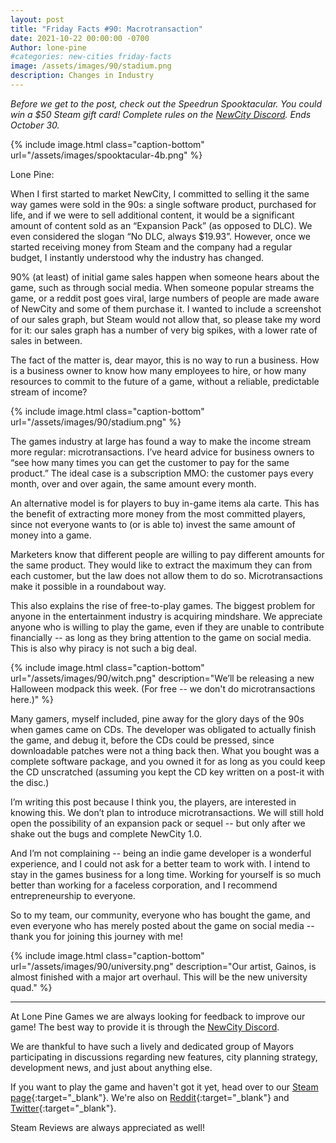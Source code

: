 ```yaml
---
layout: post
title: "Friday Facts #90: Macrotransaction"
date: 2021-10-22 00:00:00 -0700
Author: lone-pine
#categories: new-cities friday-facts
image: /assets/images/90/stadium.png
description: Changes in Industry
---
```


*Before we get to the post, check out the Speedrun Spooktacular. You could win a $50 Steam gift card! Complete rules on the [NewCity Discord]. Ends October 30.*

{% include image.html class="caption-bottom" url="/assets/images/spooktacular-4b.png" %}

Lone Pine:

When I first started to market NewCity, I committed to selling it the same way games were sold in the 90s: a single software product, purchased for life, and if we were to sell additional content, it would be a significant amount of content sold as an “Expansion Pack” (as opposed to DLC). We even considered the slogan “No DLC, always $19.93”. However, once we started receiving money from Steam and the company had a regular budget, I instantly understood why the industry has changed.

90% (at least) of initial game sales happen when someone hears about the game, such as through social media. When someone popular streams the game, or a reddit post goes viral, large numbers of people are made aware of NewCity and some of them purchase it. I wanted to include a screenshot of our sales graph, but Steam would not allow that, so please take my word for it: our sales graph has a number of very big spikes, with a lower rate of sales in between.

The fact of the matter is, dear mayor, this is no way to run a business. How is a business owner to know how many employees to hire, or how many resources to commit to the future of a game, without a reliable, predictable stream of income?

{% include image.html class="caption-bottom" url="/assets/images/90/stadium.png" %}

The games industry at large has found a way to make the income stream more regular: microtransactions. I’ve heard advice for business owners to “see how many times you can get the customer to pay for the same product.” The ideal case is a subscription MMO: the customer pays every month, over and over again, the same amount every month.

An alternative model is for players to buy in-game items ala carte. This has the benefit of extracting more money from the most committed players, since not everyone wants to (or is able to) invest the same amount of money into a game.

Marketers know that different people are willing to pay different amounts for the same product. They would like to extract the maximum they can from each customer, but the law does not allow them to do so. Microtransactions make it possible in a roundabout way.

This also explains the rise of free-to-play games. The biggest problem for anyone in the entertainment industry is acquiring mindshare. We appreciate anyone who is willing to play the game, even if they are unable to contribute financially -- as long as they bring attention to the game on social media. This is also why piracy is not such a big deal.

{% include image.html class="caption-bottom" url="/assets/images/90/witch.png" description="We’ll be releasing a new Halloween modpack this week. (For free -- we don't do microtransactions here.)" %}

Many gamers, myself included, pine away for the glory days of the 90s when games came on CDs. The developer was obligated to actually finish the game, and debug it, before the CDs could be pressed, since downloadable patches were not a thing back then. What you bought was a complete software package, and you owned it for as long as you could keep the CD unscratched (assuming you kept the CD key written on a post-it with the disc.)

I’m writing this post because I think you, the players, are interested in knowing this. We don’t plan to introduce microtransactions. We will still hold open the possibility of an expansion pack or sequel -- but only after we shake out the bugs and complete NewCity 1.0.

And I’m not complaining -- being an indie game developer is a wonderful experience, and I could not ask for a better team to work with. I intend to stay in the games business for a long time. Working for yourself is so much better than working for a faceless corporation, and I recommend entrepreneurship to everyone.

So to my team, our community, everyone who has bought the game, and even everyone who has merely posted about the game on social media -- thank you for joining this journey with me!

{% include image.html class="caption-bottom" url="/assets/images/90/university.png" description="Our artist, Gainos, is almost finished with a major art overhaul. This will be the new university quad." %} 

---

At Lone Pine Games we are always looking for feedback to improve our game! The best way to provide it is through the [NewCity Discord].

We are thankful to have such a lively and dedicated group of Mayors participating in discussions regarding new features, city planning strategy, development news, and just about anything else.

If you want to play the game and haven't got it yet, head over to our [Steam page]{:target="_blank"}. We're also on [Reddit]{:target="_blank"} and [Twitter]{:target="_blank"}. 

Steam Reviews are always appreciated as well!

[NewCity Discord]:  http://discord.gg/cz6t4J5
[Steam page]: https://store.steampowered.com/app/1067860/NewCity/
[Reddit]: https://www.reddit.com/r/NewCity
[Twitter]: https://twitter.com/lone_pine_games


